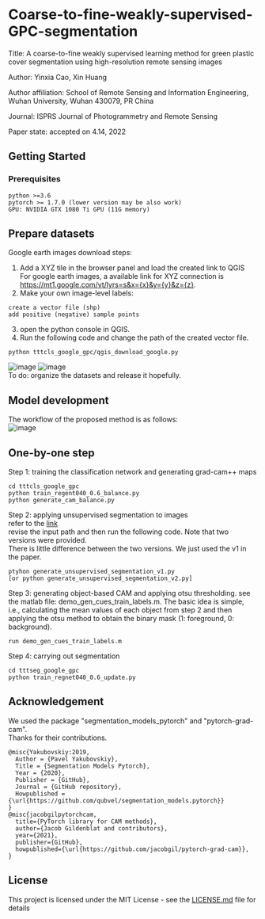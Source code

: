 # Coarse-to-fine-weakly-supervised-GPC-segmentation

Title: A coarse-to-fine weakly supervised learning method for green plastic cover segmentation using high-resolution remote sensing images  

Author: Yinxia Cao, Xin Huang  

Author affiliation: School of Remote Sensing and Information Engineering, Wuhan University, Wuhan 430079, PR China  

Journal: ISPRS Journal of Photogrammetry and Remote Sensing  

Paper state: accepted on 4.14, 2022  

## Getting Started

### Prerequisites

```
python >=3.6
pytorch >= 1.7.0 (lower version may be also work)
GPU: NVIDIA GTX 1080 Ti GPU (11G memory)
```
## Prepare datasets
Google earth images download steps:
1. Add a XYZ tile in the browser panel and load the created link to QGIS  
For google earth images, a available link for XYZ connection is https://mt1.google.com/vt/lyrs=s&x={x}&y={y}&z={z}.   
2. Make your own image-level labels:   
```
create a vector file (shp)   
add positive (negative) sample points
```
3. open the python console in QGIS. 
4. Run the following code and change the path of the created vector file. 
```
python tttcls_google_gpc/qgis_download_google.py
```
![image](https://user-images.githubusercontent.com/39206462/147477579-ecdb5dc8-961a-47e6-ba8a-5b3ab30f38a4.png)
![image](https://user-images.githubusercontent.com/39206462/147477947-4489ce26-903d-4e04-a37e-b2a4d94881cf.png)   
To do: organize the datasets and release it hopefully.

## Model development
The workflow of the proposed method is as follows:   
![image](https://user-images.githubusercontent.com/39206462/164873266-3a94972b-ecee-4b0e-8055-a8f3921d3148.png)

## One-by-one step
Step 1: training the classification network and generating grad-cam++ maps   
```
cd tttcls_google_gpc
python train_regent040_0.6_balance.py
python generate_cam_balance.py
```
Step 2: applying unsupervised segmentation to images   
refer to the [link](https://github.com/kanezaki/pytorch-unsupervised-segmentation)  
revise the input path and then run the following code. Note that two versions were provided.   
There is little difference between the two versions. We just used the v1 in the paper.
```
ptyhon generate_unsupervised_segmentation_v1.py
[or python generate_unsupervised_segmentation_v2.py]
```
Step 3: generating object-based CAM and applying otsu thresholding.
see the matlab file: demo_gen_cues_train_labels.m. The basic idea is simple, 
i.e., calculating the mean values of each object from step 2 and then applying the otsu method to obtain the binary mask (1: foreground, 0: background).
```
run demo_gen_cues_train_labels.m 
```

Step 4: carrying out segmentation 
```
cd tttseg_google_gpc
python train_regnet040_0.6_update.py
```

## Acknowledgement
We used the package "segmentation_models_pytorch" and "pytorch-grad-cam".   
Thanks for their contributions.  

```
@misc{Yakubovskiy:2019,
  Author = {Pavel Yakubovskiy},
  Title = {Segmentation Models Pytorch},
  Year = {2020},
  Publisher = {GitHub},
  Journal = {GitHub repository},
  Howpublished = {\url{https://github.com/qubvel/segmentation_models.pytorch}}
}
@misc{jacobgilpytorchcam,
  title={PyTorch library for CAM methods},
  author={Jacob Gildenblat and contributors},
  year={2021},
  publisher={GitHub},
  howpublished={\url{https://github.com/jacobgil/pytorch-grad-cam}},
}
```


## License

This project is licensed under the MIT License - see the [LICENSE.md](LICENSE.md) file for details


